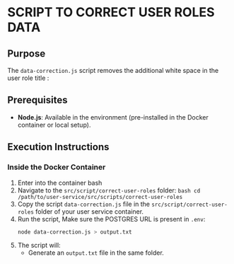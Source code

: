 # SCRIPT TO CORRECT USER ROLES DATA

## Purpose

The `data-correction.js` script removes the additional white space in the user role title :

## Prerequisites

-   **Node.js**: Available in the environment (pre-installed in the Docker container or local setup).

## Execution Instructions

### Inside the Docker Container

1. Enter into the container bash
2. Navigate to the `src/script/correct-user-roles` folder:
   `bash
cd /path/to/user-service/src/scripts/correct-user-roles
`
3. Copy the script `data-correction.js` file in the `src/script/correct-user-roles` folder of your user service container.
4. Run the script, Make sure the POSTGRES URL is present in `.env`:
    ```bash
    node data-correction.js > output.txt
    ```
5. The script will:
    - Generate an `output.txt` file in the same folder.
